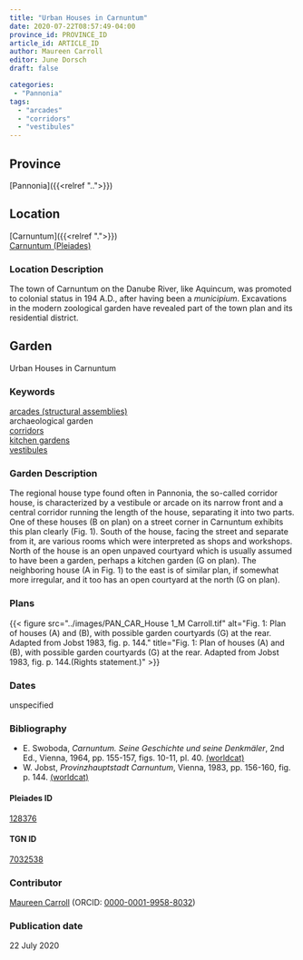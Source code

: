 ```yaml
---
title: "Urban Houses in Carnuntum"
date: 2020-07-22T08:57:49-04:00
province_id: PROVINCE_ID
article_id: ARTICLE_ID
author: Maureen Carroll
editor: June Dorsch
draft: false

categories:
 - "Pannonia"
tags:
  - "arcades"
  - "corridors"
  - "vestibules"
---
```


## Province

[Pannonia]({{<relref "..">}})

<!--### Province Description-->

<!-- DESCRIPTION -->


## Location

[Carnuntum]({{<relref ".">}}) \
[Carnuntum (Pleiades)](https://pleiades.stoa.org/places/128376)

### Location Description

The town of Carnuntum on the Danube River, like Aquincum, was promoted to colonial status in 194 A.D., after having been a *municipium*. Excavations in the modern zoological garden have revealed part of the town plan and its residential district.

<!--## Sublocation-->

<!--
[AREA WITHIN LOCATION, LIKE “PALATINE HILL”](GEOREFERENCE LINK)
A sublocation is any area larger than an individual garden, but located within a location. I would always try to include a link to a controlled vocabulary here if possible. This ID may well be different from the Garden ID, e.g., Pompeii versus a Garden in one of the houses which has its own Pleiades ID.
-->

<!--### Sublocation Description-->

<!-- DESCRIPTION -->

## Garden

Urban Houses in Carnuntum

### Keywords

[arcades (structural assemblies)](http://vocab.getty.edu/page/aat/300002580) \
archaeological garden \
[corridors](http://vocab.getty.edu/page/aat/300004294) \
[kitchen gardens](http://vocab.getty.edu/page/aat/300008110) \
[vestibules](http://vocab.getty.edu/page/aat/300083076)

### Garden Description

The regional house type found often in Pannonia, the so-called corridor house, is characterized by a vestibule or arcade on its narrow front and a central corridor running the length of the house, separating it into two parts. One of these houses (B on plan) on a street corner in Carnuntum exhibits this plan clearly (Fig. 1). South of the house, facing the street and separate from it, are various rooms which were interpreted as shops and workshops. North of the house is an open unpaved courtyard which is usually assumed to have been a garden, perhaps a kitchen garden (G on plan). The neighboring house (A in Fig. 1) to the east is of similar plan, if somewhat more irregular, and it too has an open courtyard at the north (G on plan).

<!--### Maps-->


### Plans

{{< figure src="../images/PAN_CAR_House 1_M Carroll.tif" alt="Fig. 1: Plan of houses (A) and (B), with possible garden courtyards (G) at the rear. Adapted from Jobst 1983, fig. p. 144." title="Fig. 1: Plan of houses (A) and (B), with possible garden courtyards (G) at the rear. Adapted from Jobst 1983, fig. p. 144.(Rights statement.)" >}}

<!--### Images-->


### Dates

unspecified

### Bibliography

* E. Swoboda, *Carnuntum. Seine Geschichte und seine Denkmäler*, 2nd Ed., Vienna, 1964, pp. 155-157, figs. 10-11, pl. 40. [(worldcat)](http://www.worldcat.org/oclc/223422804)
* W. Jobst, *Provinzhauptstadt Carnuntum*, Vienna, 1983, pp. 156-160, fig. p. 144. [(worldcat)](http://www.worldcat.org/oclc/251349102)

<!--#### Periodo ID-->

<!-- [PERIODO_ID](https://pleiades.stoa.org/places/PLEIADES_ID) -->

#### Pleiades ID

[128376](https://pleiades.stoa.org/places/128376)

#### TGN ID

[7032538](http://vocab.getty.edu/page/tgn/7032538)

### Contributor

[Maureen Carroll](https://www.sheffield.ac.uk/archaeology/our-people/academic-staff/maureen-carroll) (ORCID: [0000-0001-9958-8032](https://orcid.org/0000-0001-9958-8032))

### Publication date

22 July 2020
